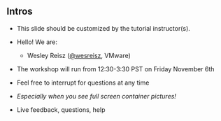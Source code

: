 ## Intros

- This slide should be customized by the tutorial instructor(s).

- Hello! We are:

   - Wesley Reisz ([@wesreisz](https://twitter.com/wesreisz), VMware)

- The workshop will run from 12:30-3:30 PST on Friday November 6th

- Feel free to interrupt for questions at any time

- *Especially when you see full screen container pictures!*

- Live feedback, questions, help
